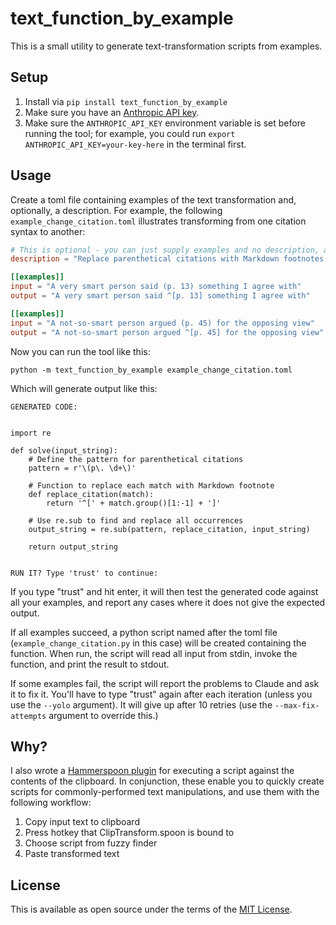 # text_function_by_example

This is a small utility to generate text-transformation scripts from examples.

## Setup

1. Install via `pip install text_function_by_example`
2. Make sure you have an [Anthropic API key](https://docs.anthropic.com/en/api/getting-started).
3. Make sure the `ANTHROPIC_API_KEY` environment variable is set before running the tool; for example, you could run `export ANTHROPIC_API_KEY=your-key-here` in the terminal first.

## Usage

Create a toml file containing examples of the text transformation and, optionally, a description.
For example, the following `example_change_citation.toml` illustrates transforming from one citation syntax to another:

```toml
# This is optional - you can just supply examples and no description, and let Claude figure it out.
description = "Replace parenthetical citations with Markdown footnotes."

[[examples]]
input = "A very smart person said (p. 13) something I agree with"
output = "A very smart person said ^[p. 13] something I agree with"

[[examples]]
input = "A not-so-smart person argued (p. 45) for the opposing view"
output = "A not-so-smart person argued ^[p. 45] for the opposing view"
```

Now you can run the tool like this:

`python -m text_function_by_example example_change_citation.toml`

Which will generate output like this:

```
GENERATED CODE:


import re

def solve(input_string):
    # Define the pattern for parenthetical citations
    pattern = r'\(p\. \d+\)'
    
    # Function to replace each match with Markdown footnote
    def replace_citation(match):
        return '^[' + match.group()[1:-1] + ']'
    
    # Use re.sub to find and replace all occurrences
    output_string = re.sub(pattern, replace_citation, input_string)
    
    return output_string


RUN IT? Type 'trust' to continue:
```

If you type "trust" and hit enter, it will then test the generated code against all your examples, and report any cases where it does not give the expected output.

If all examples succeed, a python script named after the toml file (`example_change_citation.py` in this case) will be created containing the function.
When run, the script will read all input from stdin, invoke the function, and print the result to stdout.

If some examples fail, the script will report the problems to Claude and ask it to fix it.
You'll have to type "trust" again after each iteration (unless you use the `--yolo` argument).
It will give up after 10 retries (use the `--max-fix-attempts` argument to override this.)

## Why?

I also wrote a [Hammerspoon plugin](https://github.com/brokensandals/ClipTransform.spoon/) for executing a script against the contents of the clipboard.
In conjunction, these enable you to quickly create scripts for commonly-performed text manipulations, and use them with the following workflow:

1. Copy input text to clipboard
2. Press hotkey that ClipTransform.spoon is bound to
3. Choose script from fuzzy finder
4. Paste transformed text

## License

This is available as open source under the terms of the [MIT License](https://opensource.org/licenses/MIT).

